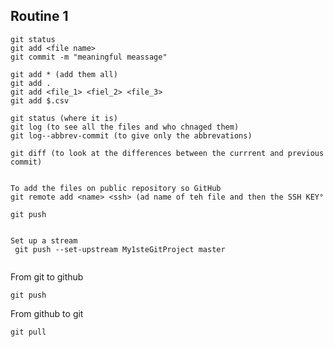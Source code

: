 ## Routine 1

```
git status
git add <file name>
git commit -m "meaningful meassage"
```

```How to use staging area
git add * (add them all)
git add .
git add <file_1> <fiel_2> <file_3>
git add $.csv
```

```travel in time
git status (where it is)
git log (to see all the files and who chnaged them)
git log--abbrev-commit (to give only the abbrevations)

git diff (to look at the differences between the currrent and previous commit)
```

```

To add the files on public repository so GitHub
git remote add <name> <ssh> (ad name of teh file and then the SSH KEY°

git push


Set up a stream
 git push --set-upstream My1steGitProject master


```

From git to github

```
git push
```



From github to git

```
git pull
```

